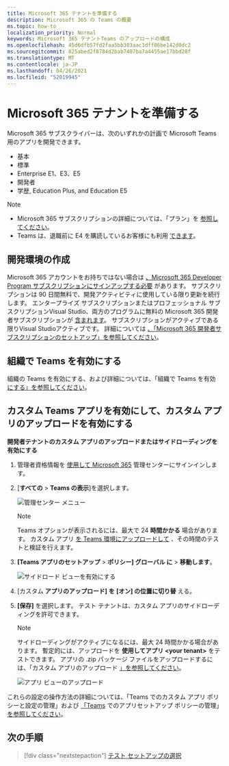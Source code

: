 ```yaml
---
title: Microsoft 365 テナントを準備する
description: Microsoft 365 の Teams の概要
ms.topic: how-to
localization_priority: Normal
keywords: Microsoft 365 テナントTeams のアップロードの構成
ms.openlocfilehash: 45d6dfb57fd2faa5bb303aac1dff86be142d0dc2
ms.sourcegitcommit: 825abed2f8784d2bab7407ba7a4455ae17bbd28f
ms.translationtype: MT
ms.contentlocale: ja-JP
ms.lasthandoff: 04/26/2021
ms.locfileid: "52019945"
---
```

# <a name="prepare-your-microsoft-365-tenant"></a>Microsoft 365 テナントを準備する

Microsoft 365 サブスクライバーは、次のいずれかの計画で Microsoft Teams 用のアプリを開発できます。

* 基本
* 標準
* Enterprise E1、E3、E5
* 開発者
* 学歴, Education Plus, and Education E5

> [!NOTE]
> * Microsoft 365 サブスクリプションの詳細については、「プラン」を [参照してください](https://products.office.com/business/compare-more-office-365-for-business-plans)。
> * Teams は、退職前に E4 を購読しているお客様にも利用 [できます](https://support.office.com//article/important-information-for-office-365-enterprise-e4-customers-f9572348-43a2-43fa-a3d8-3b6c9c042147)。

## <a name="create-your-development-environment"></a>開発環境の作成

Microsoft 365 アカウントをお持ちではない場合は [、Microsoft 365 Developer Program サブスクリプションにサインアップする必要](https://developer.microsoft.com/microsoft-365/dev-program) があります。 サブスクリプションは 90 日間無料で、開発アクティビティに使用している限り更新を続行します。 エンタープライズ サブスクリプションまたはプロフェッショナル サブスクリプションVisual Studio、両方のプログラムに無料の Microsoft 365 開発者サブスクリプションが [含まれます](https://aka.ms/MyVisualStudioBenefits)。 サブスクリプションがアクティブである限りVisual Studioアクティブです。 詳細については [、「Microsoft 365 開発者サブスクリプションのセットアップ」を参照してください](https://docs.microsoft.com/office/developer-program/office-365-developer-program-get-started)。

## <a name="enable-teams-for-your-organization"></a>組織で Teams を有効にする

組織の Teams を有効にする、および詳細については、「組織で Teams を有効 [にする」を参照してください](/microsoftteams/enable-features-office-365)。

## <a name="enable-custom-teams-apps-and-turn-on-custom-app-uploading"></a>カスタム Teams アプリを有効にして、カスタム アプリのアップロードを有効にする

**開発者テナントのカスタム アプリのアップロードまたはサイドローディングを有効にする**

1. 管理者資格情報を [使用して Microsoft 365](https://admin.microsoft.com/Adminportal/Home?source=applauncher#/homepage#/) 管理センターにサインインします。

2. [**すべての** > **Teams の表示**]を選択します。

    ![管理センター メニュー](~/assets/images/prepare-test-tenant/admin-center.png)

    > [!Note]
    > Teams オプションが表示されるには、最大で 24 **時間かかる** 場合があります。 カスタム アプリ [を Teams 環境にアップロードして](/microsoftteams/upload-custom-apps#validate) 、その時間のテストと検証を行えます。

3. **[Teams アプリのセットアップ**  >  **ポリシー] グローバル に**  >  **移動します**。

   ![サイドロード ビューを有効にする](~/assets/images/prepare-test-tenant/turn-on-sideload.png)

4. [カスタム **アプリのアップロード] を** **[オン] の位置に切り替** える。

5. **[保存]** を選択します。 テスト テナントは、カスタム アプリのサイドローディングを許可できます。

    > [!Note]
    > サイドローディングがアクティブになるには、最大 24 時間かかる場合があります。 暫定的には、アップロードを **使用してアプリ \<your tenant>** をテストできます。 アプリの .zip パッケージ ファイルをアップロードするには、「カスタム アプリのアップロード [」を参照してください](/microsoftteams/upload-custom-apps#upload)。

    ![アプリ ビューのアップロード](~/assets/images/prepare-test-tenant/upload-for-contoso.png)

これらの設定の操作方法の詳細については、「Teams でのカスタム アプリ ポリシーと設定の管理」および [「Teams](https://docs.microsoft.com/microsoftteams/teams-custom-app-policies-and-settings) でのアプリセットアップ ポリシーの管理」 [を参照してください](https://docs.microsoft.com/microsoftteams/teams-app-setup-policies)。

## <a name="next-step"></a>次の手順

> [!div class="nextstepaction"] 
> [テスト セットアップの選択](~/concepts/build-and-test/debug.md)

